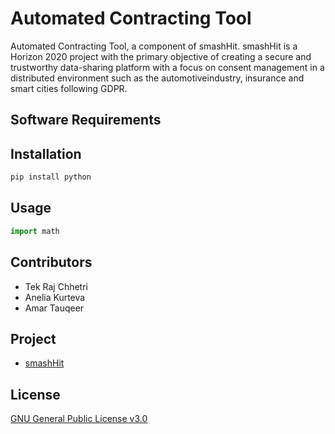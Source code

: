 # Automated Contracting Tool
Automated Contracting Tool, a component of smashHit. smashHit is a Horizon 2020 project with the primary objective of creating a secure and trustworthy data-sharing platform with a focus on consent management in a distributed environment such as the automotiveindustry, insurance and smart cities following GDPR.

## Software Requirements

## Installation


```bash
pip install python
```

## Usage

```python
import math

```
## Contributors
- Tek Raj Chhetri 
- Anelia Kurteva 
- Amar Tauqeer

## Project
-  [smashHit](https://www.smashhit.eu/) 

## License
[GNU General Public License v3.0](https://github.com/tekrajchhetri/automatic_contracting/blob/main/LICENSE)
